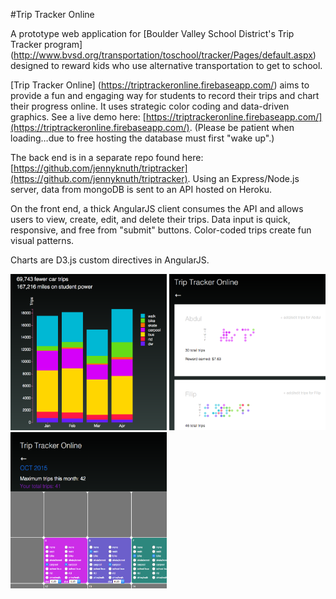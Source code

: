 #Trip Tracker Online

A prototype web application for [Boulder Valley School District's Trip Tracker program] (http://www.bvsd.org/transportation/toschool/tracker/Pages/default.aspx) designed to reward kids who use alternative transportation to get to school.

[Trip Tracker Online] (https://triptrackeronline.firebaseapp.com/) aims to provide a fun and engaging way for students to record their trips and chart their progress online. It uses strategic color coding and data-driven graphics. See a live demo here: [https://triptrackeronline.firebaseapp.com/](https://triptrackeronline.firebaseapp.com/). (Please be patient when loading…due to free hosting the database must first "wake up".)

The back end is in a separate repo found here: [https://github.com/jennyknuth/triptracker](https://github.com/jennyknuth/triptracker). Using an Express/Node.js server, data from mongoDB is sent to an API hosted on Heroku.  

On the front end, a thick AngularJS client consumes the API and allows users to view, create, edit, and delete their trips. Data input is quick, responsive, and free from "submit" buttons. Color-coded trips create fun visual patterns. 

Charts are D3.js custom directives in AngularJS. 

<img src="TTStackedBar.png" width="250" height="250" />
<img src="ParentIndex.png" width="250" height="250" />
<img src="TripTrackerCalendar.png" width="250" height="250" />

